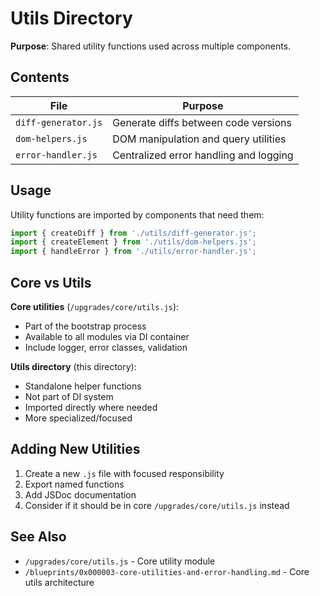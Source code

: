 # Utils Directory

**Purpose**: Shared utility functions used across multiple components.

## Contents

| File | Purpose |
|------|---------|
| `diff-generator.js` | Generate diffs between code versions |
| `dom-helpers.js` | DOM manipulation and query utilities |
| `error-handler.js` | Centralized error handling and logging |

## Usage

Utility functions are imported by components that need them:

```javascript
import { createDiff } from './utils/diff-generator.js';
import { createElement } from './utils/dom-helpers.js';
import { handleError } from './utils/error-handler.js';
```

## Core vs Utils

**Core utilities** (`/upgrades/core/utils.js`):
- Part of the bootstrap process
- Available to all modules via DI container
- Include logger, error classes, validation

**Utils directory** (this directory):
- Standalone helper functions
- Not part of DI system
- Imported directly where needed
- More specialized/focused

## Adding New Utilities

1. Create a new `.js` file with focused responsibility
2. Export named functions
3. Add JSDoc documentation
4. Consider if it should be in core `/upgrades/core/utils.js` instead

## See Also

- `/upgrades/core/utils.js` - Core utility module
- `/blueprints/0x000003-core-utilities-and-error-handling.md` - Core utils architecture
